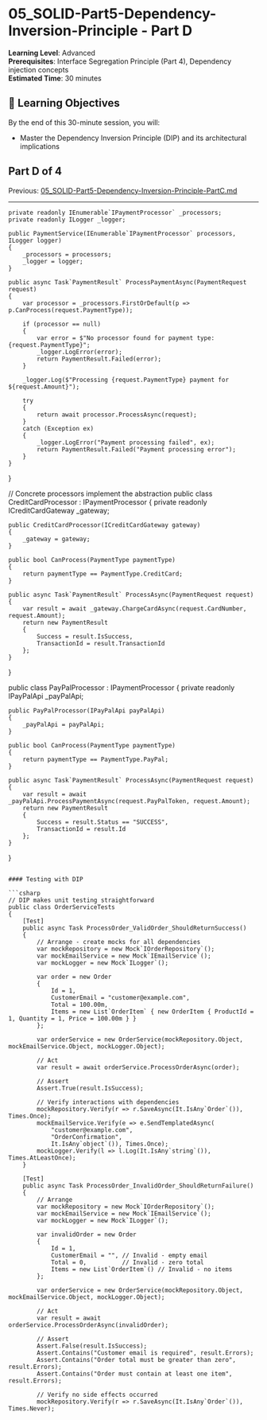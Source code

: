 # 05_SOLID-Part5-Dependency-Inversion-Principle - Part D

**Learning Level**: Advanced  
**Prerequisites**: Interface Segregation Principle (Part 4), Dependency injection concepts  
**Estimated Time**: 30 minutes  

## 🎯 Learning Objectives

By the end of this 30-minute session, you will:

- Master the Dependency Inversion Principle (DIP) and its architectural implications

## Part D of 4

Previous: [05_SOLID-Part5-Dependency-Inversion-Principle-PartC.md](05_SOLID-Part5-Dependency-Inversion-Principle-PartC.md)

---

    private readonly IEnumerable`IPaymentProcessor` _processors;
    private readonly ILogger _logger;
    
    public PaymentService(IEnumerable`IPaymentProcessor` processors, ILogger logger)
    {
        _processors = processors;
        _logger = logger;
    }
    
    public async Task`PaymentResult` ProcessPaymentAsync(PaymentRequest request)
    {
        var processor = _processors.FirstOrDefault(p => p.CanProcess(request.PaymentType));
        
        if (processor == null)
        {
            var error = $"No processor found for payment type: {request.PaymentType}";
            _logger.LogError(error);
            return PaymentResult.Failed(error);
        }
        
        _logger.Log($"Processing {request.PaymentType} payment for ${request.Amount}");
        
        try
        {
            return await processor.ProcessAsync(request);
        }
        catch (Exception ex)
        {
            _logger.LogError("Payment processing failed", ex);
            return PaymentResult.Failed("Payment processing error");
        }
    }
}

// Concrete processors implement the abstraction
public class CreditCardProcessor : IPaymentProcessor
{
    private readonly ICreditCardGateway _gateway;

    public CreditCardProcessor(ICreditCardGateway gateway)
    {
        _gateway = gateway;
    }
    
    public bool CanProcess(PaymentType paymentType)
    {
        return paymentType == PaymentType.CreditCard;
    }
    
    public async Task`PaymentResult` ProcessAsync(PaymentRequest request)
    {
        var result = await _gateway.ChargeCardAsync(request.CardNumber, request.Amount);
        return new PaymentResult
        {
            Success = result.IsSuccess,
            TransactionId = result.TransactionId
        };
    }
}

public class PayPalProcessor : IPaymentProcessor
{
    private readonly IPayPalApi _payPalApi;

    public PayPalProcessor(IPayPalApi payPalApi)
    {
        _payPalApi = payPalApi;
    }
    
    public bool CanProcess(PaymentType paymentType)
    {
        return paymentType == PaymentType.PayPal;
    }
    
    public async Task`PaymentResult` ProcessAsync(PaymentRequest request)
    {
        var result = await _payPalApi.ProcessPaymentAsync(request.PayPalToken, request.Amount);
        return new PaymentResult
        {
            Success = result.Status == "SUCCESS",
            TransactionId = result.Id
        };
    }
}

```text

#### Testing with DIP

```csharp
// DIP makes unit testing straightforward
public class OrderServiceTests
{
    [Test]
    public async Task ProcessOrder_ValidOrder_ShouldReturnSuccess()
    {
        // Arrange - create mocks for all dependencies
        var mockRepository = new Mock`IOrderRepository`();
        var mockEmailService = new Mock`IEmailService`();
        var mockLogger = new Mock`ILogger`();
        
        var order = new Order
        {
            Id = 1,
            CustomerEmail = "customer@example.com",
            Total = 100.00m,
            Items = new List`OrderItem` { new OrderItem { ProductId = 1, Quantity = 1, Price = 100.00m } }
        };
        
        var orderService = new OrderService(mockRepository.Object, mockEmailService.Object, mockLogger.Object);
        
        // Act
        var result = await orderService.ProcessOrderAsync(order);
        
        // Assert
        Assert.True(result.IsSuccess);
        
        // Verify interactions with dependencies
        mockRepository.Verify(r => r.SaveAsync(It.IsAny`Order`()), Times.Once);
        mockEmailService.Verify(e => e.SendTemplatedAsync(
            "customer@example.com",
            "OrderConfirmation",
            It.IsAny`object`()), Times.Once);
        mockLogger.Verify(l => l.Log(It.IsAny`string`()), Times.AtLeastOnce);
    }
    
    [Test]
    public async Task ProcessOrder_InvalidOrder_ShouldReturnFailure()
    {
        // Arrange
        var mockRepository = new Mock`IOrderRepository`();
        var mockEmailService = new Mock`IEmailService`();
        var mockLogger = new Mock`ILogger`();
        
        var invalidOrder = new Order
        {
            Id = 1,
            CustomerEmail = "", // Invalid - empty email
            Total = 0,          // Invalid - zero total
            Items = new List`OrderItem`() // Invalid - no items
        };
        
        var orderService = new OrderService(mockRepository.Object, mockEmailService.Object, mockLogger.Object);
        
        // Act
        var result = await orderService.ProcessOrderAsync(invalidOrder);
        
        // Assert
        Assert.False(result.IsSuccess);
        Assert.Contains("Customer email is required", result.Errors);
        Assert.Contains("Order total must be greater than zero", result.Errors);
        Assert.Contains("Order must contain at least one item", result.Errors);
        
        // Verify no side effects occurred
        mockRepository.Verify(r => r.SaveAsync(It.IsAny`Order`()), Times.Never);

